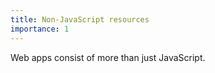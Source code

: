 ```yaml
---
title: Non-JavaScript resources
importance: 1
---
```


Web apps consist of more than just JavaScript.
